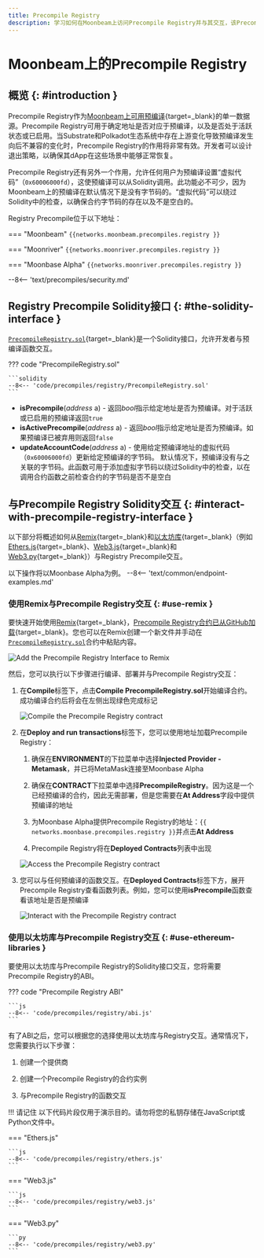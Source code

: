 ```yaml
---
title: Precompile Registry
description: 学习如何在Moonbeam上访问Precompile Registry并与其交互，该Precompile Registry可用于检查给定地址是否是预编译以及是否可以在Moonbeam上支持。
---
```


# Moonbeam上的Precompile Registry

## 概览 {: #introduction }

Precompile Registry作为[Moonbeam上可用预编译](/builders/pallets-precompiles/precompiles/overview){target=_blank}的单一数据源。Precompile Registry可用于确定地址是否对应于预编译，以及是否处于活跃状态或已启用。当Substrate和Polkadot生态系统中存在上游变化导致预编译发生向后不兼容的变化时，Precompile Registry的作用将非常有效。开发者可以设计退出策略，以确保其dApp在这些场景中能够正常恢复。

Precompile Registry还有另外一个作用，允许任何用户为预编译设置“虚拟代码”（`0x60006000fd`），这使预编译可以从Solidity调用。此功能必不可少，因为Moonbeam上的预编译在默认情况下是没有字节码的。“虚拟代码”可以绕过Solidity中的检查，以确保合约字节码的存在以及不是空白的。

Registry Precompile位于以下地址：

=== "Moonbeam"
     ```
     {{networks.moonbeam.precompiles.registry }}
     ```

=== "Moonriver"
     ```
     {{networks.moonriver.precompiles.registry }}
     ```

=== "Moonbase Alpha"
     ```
     {{networks.moonriver.precompiles.registry }}
     ```

--8<-- 'text/precompiles/security.md'

## Registry Precompile Solidity接口 {: #the-solidity-interface }

[`PrecompileRegistry.sol`](https://github.com/moonbeam-foundation/moonbeam/blob/master/precompiles/precompile-registry/PrecompileRegistry.sol){target=_blank}是一个Solidity接口，允许开发者与预编译函数交互。

??? code "PrecompileRegistry.sol"
    
    ```solidity
    --8<-- 'code/precompiles/registry/PrecompileRegistry.sol'
    ```

- **isPrecompile**(*address* a) - 返回*bool*指示给定地址是否为预编译。对于活跃或已启用的预编译返回`true`
- **isActivePrecompile**(*address* a) - 返回*bool*指示给定地址是否为预编译。如果预编译已被弃用则返回`false`
- **updateAccountCode**(*address* a) - 使用给定预编译地址的虚拟代码（`0x60006000fd`）更新给定预编译的字节码。 默认情况下，预编译没有与之关联的字节码。此函数可用于添加虚拟字节码以绕过Solidity中的检查，以在调用合约函数之前检查合约的字节码是否不是空白

## 与Precompile Registry Solidity交互 {: #interact-with-precompile-registry-interface }

以下部分将概述如何从[Remix](/builders/build/eth-api/dev-env/remix){target=_blank}和[以太坊库](/builders/build/eth-api/libraries/){target=_blank}（例如[Ethers.js](/builders/build/eth-api/libraries/ethersjs){target=_blank}、[Web3.js](/builders/build/eth-api/libraries/web3js){target=_blank}和[Web3.py](/builders/build/eth-api/libraries/web3py){target=_blank}）与Registry Precompile交互。

以下操作将以Moonbase Alpha为例。
--8<-- 'text/common/endpoint-examples.md'

### 使用Remix与Precompile Registry交互 {: #use-remix }

要快速开始使用[Remix](/builders/build/eth-api/dev-env/remix){target=_blank}，[Precompile Registry合约已从GitHub加载](https://remix.ethereum.org/#url=https://github.com/moonbeam-foundation/moonbeam/blob/master/precompiles/precompile-registry/PrecompileRegistry.sol){target=_blank}。您也可以在Remix创建一个新文件并手动在[`PrecompileRegistry.sol`](#the-solidity-interface)合约中粘贴内容。

![Add the Precompile Registry Interface to Remix](/images/builders/pallets-precompiles/precompiles/registry/registry-1.png)

然后，您可以执行以下步骤进行编译、部署并与Precompile Registry交互：

1. 在**Compile**标签下，点击**Compile PrecompileRegistry.sol**开始编译合约。成功编译合约后将会在左侧出现绿色完成标记

    ![Compile the Precompile Registry contract](/images/builders/pallets-precompiles/precompiles/registry/registry-2.png)

2. 在**Deploy and run transactions**标签下，您可以使用地址加载Precompile Registry：

    1. 确保在**ENVIRONMENT**的下拉菜单中选择**Injected Provider - Metamask**，并已将MetaMask连接至Moonbase Alpha

    2. 确保在**CONTRACT**下拉菜单中选择**PrecompileRegistry**。因为这是一个已经预编译的合约，因此无需部署，但是您需要在**At Address**字段中提供预编译的地址

    3. 为Moonbase Alpha提供Precompile Registry的地址：`{{ networks.moonbase.precompiles.registry }}`并点击**At Address**

    4. Precompile Registry将在**Deployed Contracts**列表中出现

    ![Access the Precompile Registry contract](/images/builders/pallets-precompiles/precompiles/registry/registry-3.png)

3. 您可以与任何预编译的函数交互。在**Deployed Contracts**标签下方，展开Precompile Registry查看函数列表。例如，您可以使用**isPrecompile**函数查看该地址是否是预编译

    ![Interact with the Precompile Registry contract](/images/builders/pallets-precompiles/precompiles/registry/registry-4.png)

### 使用以太坊库与Precompile Registry交互 {: #use-ethereum-libraries }

要使用以太坊库与Precompile Registry的Solidity接口交互，您将需要Precompile Registry的ABI。

??? code "Precompile Registry ABI"

    ```js
    --8<-- 'code/precompiles/registry/abi.js'
    ```

有了ABI之后，您可以根据您的选择使用以太坊库与Registry交互。通常情况下，您需要执行以下步骤：

1. 创建一个提供商

2. 创建一个Precompile Registry的合约实例

3. 与Precompile Registry的函数交互

!!! 请记住
    以下代码片段仅用于演示目的。请勿将您的私钥存储在JavaScript或Python文件中。

=== "Ethers.js"

    ```js
    --8<-- 'code/precompiles/registry/ethers.js'
    ```

=== "Web3.js"

    ```js
    --8<-- 'code/precompiles/registry/web3.js'
    ```

=== "Web3.py"

    ```py
    --8<-- 'code/precompiles/registry/web3.py'
    ```